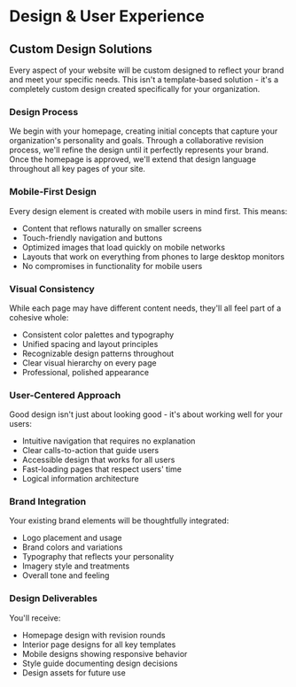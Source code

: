 # Design & User Experience

## Custom Design Solutions

Every aspect of your website will be custom designed to reflect your brand and meet your specific needs. This isn't a template-based solution - it's a completely custom design created specifically for your organization.

### Design Process

We begin with your homepage, creating initial concepts that capture your organization's personality and goals. Through a collaborative revision process, we'll refine the design until it perfectly represents your brand. Once the homepage is approved, we'll extend that design language throughout all key pages of your site.

### Mobile-First Design

Every design element is created with mobile users in mind first. This means:

- Content that reflows naturally on smaller screens
- Touch-friendly navigation and buttons
- Optimized images that load quickly on mobile networks
- Layouts that work on everything from phones to large desktop monitors
- No compromises in functionality for mobile users

### Visual Consistency

While each page may have different content needs, they'll all feel part of a cohesive whole:

- Consistent color palettes and typography
- Unified spacing and layout principles
- Recognizable design patterns throughout
- Clear visual hierarchy on every page
- Professional, polished appearance

### User-Centered Approach

Good design isn't just about looking good - it's about working well for your users:

- Intuitive navigation that requires no explanation
- Clear calls-to-action that guide users
- Accessible design that works for all users
- Fast-loading pages that respect users' time
- Logical information architecture

### Brand Integration

Your existing brand elements will be thoughtfully integrated:

- Logo placement and usage
- Brand colors and variations
- Typography that reflects your personality
- Imagery style and treatments
- Overall tone and feeling

### Design Deliverables

You'll receive:

- Homepage design with revision rounds
- Interior page designs for all key templates
- Mobile designs showing responsive behavior
- Style guide documenting design decisions
- Design assets for future use
